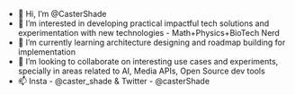 - 👋 Hi, I’m @CasterShade
- 👀 I’m interested in developing practical impactful tech solutions and experimentation with new technologies - Math+Physics+BioTech Nerd 
- 🌱 I’m currently learning architecture designing and roadmap building for implementation
- 💞️ I’m looking to collaborate on interesting use cases and experiments, specially in areas related to AI, Media APIs, Open Source dev tools
- 📫 Insta - @caster_shade & Twitter - @casterShade

<!---
CasterShade/CasterShade is a ✨ special ✨ repository because its `README.md` (this file) appears on your GitHub profile.
You can click the Preview link to take a look at your changes.
--->
